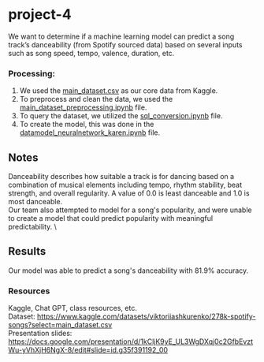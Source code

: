 # project-4
We want to determine if a machine learning model can predict a song track’s danceability (from Spotify sourced data) based on several inputs such as song speed, tempo, valence, duration, etc.

### Processing:

1. We used the [main_dataset.csv](resources/main_dataset.csv) as our core data from Kaggle.
2. To preprocess and clean the data, we used the [main_dataset_preprocessing.ipynb](./main_dataset_preprocessing.ipynb) file.
3. To query the dataset, we utilized the [sql_conversion.ipynb](./sql_conversion.ipynb) file.
4. To create the model, this was done in the [datamodel_neuralnetwork_karen.ipynb](./datamodel_neuralnetwork_karen.ipynb) file.


## Notes 
Danceability describes how suitable a track is for dancing based on a combination of musical elements including tempo, rhythm stability, beat strength, and overall regularity. A value of 0.0 is least danceable and 1.0 is most danceable. \
Our team also attempted to model for a song's popularity, and were unable to create a model that could predict popularity with meaningful predictability. \


## Results
Our model was able to predict a song's danceability with 81.9% accuracy. 

### Resources
Kaggle, Chat GPT, class resources, etc. \
Dataset: https://www.kaggle.com/datasets/viktoriiashkurenko/278k-spotify-songs?select=main_dataset.csv \
Presentation slides: https://docs.google.com/presentation/d/1kCljK9yE_UL3WgDXqj0c2GfbEvztWu-yVhXjH6NgX-8/edit#slide=id.g35f391192_00
